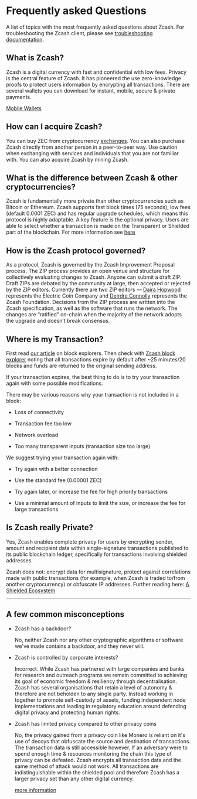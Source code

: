 # Frequently asked Questions

A list of topics with the most frequently asked questions about Zcash. For troubleshooting the Zcash client, please see [troubleshooting documentation](https://zcash.readthedocs.io/en/latest/rtd_pages/troubleshooting_guide.html).

## What is Zcash?

Zcash is a digital currency with fast and confidential with low fees. Privacy is the central feature of Zcash. It has pioneered the use zero-knowledge proofs to protect users information by encrypting all transactions. There are several wallets you can download for instant, mobile, secure & private payments.

[Mobile Wallets](https://z.cash/wallets/)


## How can I acquire Zcash?

You can buy ZEC from cryptocurrency [exchanges](https://z.cash/exchanges). You can also purchase Zcash directly from another person in a peer-to-peer way. Use caution when exchanging with services and individuals that you are not familiar with. You can also acquire Zcash by mining Zcash. 


## What is the difference between Zcash & other cryptocurrencies?

Zcash is fundamentally more private than other cryptocurrencies such as Bitcoin or Ethereum. Zcash supports fast block times (75 seconds), low fees (default 0.0001 ZEC) and has regular upgrade schedules, which means this protocol is highly adaptable. A key feature is the optional privacy. Users are able to select whether a transaction is made on the Transparent or Shielded part of the blockchain. For more information see [here](https://bitzecbzc.github.io/blog/shielded-ecosystem/index.html)

## How is the Zcash protocol governed?

As a protocol, Zcash is governed by the Zcash Improvement Proposal process. The ZIP process provides an open venue and structure for collectively evaluating changes to Zcash. Anyone can submit a draft ZIP. Draft ZIPs are debated by the community at large, then accepted or rejected by the ZIP editors. Currently there are two ZIP editors — [Daira Hopwood](https://twitter.com/feministPLT) represents the Electric Coin Company and [Deirdre Connolly](https://twitter.com/durumcrustulum) represents the Zcash Foundation. Decisions from the ZIP process are written into the Zcash specification, as well as the software that runs the network. The changes are “ratified” on-chain when the majority of the network adopts the upgrade and doesn’t break consensus. 

## Where is my Transaction?

First read [our article](https://zechub.notion.site/Zcash-Blockchain-Explorer-4b4d970cb53e474989932c6e1a78b629) on block explorers. Then check with [Zcash block explorer](https://zcashblockexplorer.com) noting that all transactions expire by default after ~25 minutes/20 blocks and funds are returned to the original sending address. 

If your transaction expires, the best thing to do is to try your transaction again with some possible modifications.

There may be various reasons why your transaction is not included in a block:

+ Loss of connectivity

+ Transaction fee too low

+ Network overload

+ Too many transparent inputs (transaction size too large)


We suggest trying your transaction again with:

+ Try again with a better connection


+ Use the standard fee (0.00001 ZEC)

+ Try again later, or increase the fee for high priority transactions

+ Use a minimal amount of inputs to limit the size, or increase the fee for large transactions



## Is Zcash really Private?

Yes, Zcash enables complete privacy for users by encrypting sender, amount and recipient data within single-signature transactions published to its public blockchain ledger, specifically for transactions involving shielded addresses. 

Zcash does not: encrypt data for multisignature, protect against correlations made with public transactions (for example, when Zcash is traded to/from another cryptocurrency) or obfuscate IP addresses. Further reading here: [A Shielded Ecosystem](https://electriccoin.co/blog/shielded-ecosystem)

___


## A few common misconceptions

+ Zcash has a backdoor?

  No, neither Zcash nor any other cryptographic algorithms or software we've made contains a backdoor, and they never will. 


+ Zcash is controlled by corporate interests?

   Incorrect. While Zcash has partnered with large companies and banks for research and outreach programs we remain committed to achieving its goal of    economic freedom & resiliency through decentralisation. Zcash has several organisations that retain a level of autonomy & therefore are not beholden to any single party. Instead working in together to promote self-custody of assets, funding independent node implementations and leading in regulatory education around defending digital privacy and protecting human rights. 




+ Zcash has limited privacy compared to other privacy coins
   
    No, the privacy gained from a privacy coin like Monero is reliant on it's use of decoys that obfuscate the source and destination of transactions. The transaction data is still accessible however. If an adversary were to spend enough time & resources monitoring the chain this type of privacy can be defeated. Zcash encrypts all transaction data and the same method of attack would not work. All transactions are indistinguishable within the shielded pool and therefore Zcash has a larger privacy set than any other digital currency. 

   [more information](https://electriccoin.co/blog/not-private-enough-mixers-and-decoys-wont-protect-you-for-long/)
